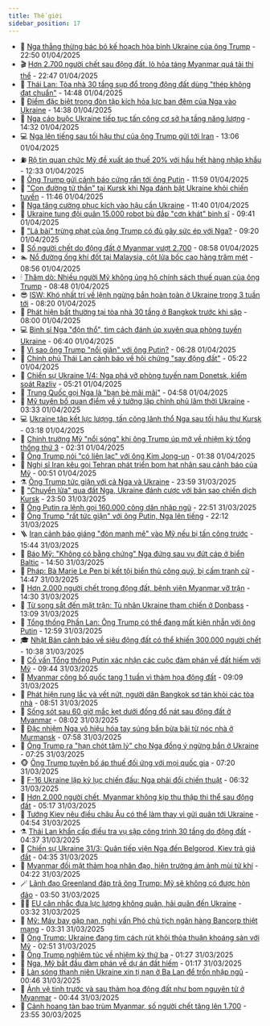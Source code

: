 ```yaml
---
title: Thế giới
sidebar_position: 17
---
```


<!-- dantri-the-gioi:START -->
- 🌋 [Nga thẳng thừng bác bỏ kế hoạch hòa bình Ukraine của ông Trump](https://dantri.com.vn/the-gioi/nga-thang-thung-bac-bo-ke-hoach-hoa-binh-ukraine-cua-ong-trump-20250402053710255.htm) - 22:50 01/04/2025
- 🎬 [Hơn 2.700 người chết sau động đất, lò hỏa táng Myanmar quá tải thi thể](https://dantri.com.vn/the-gioi/hon-2700-nguoi-chet-sau-dong-dat-lo-hoa-tang-myanmar-qua-tai-thi-the-20250402012935399.htm) - 22:47 01/04/2025
- 🧰 [Thái Lan: Tòa nhà 30 tầng sụp đổ trong động đất dùng &quot;thép không đạt chuẩn&quot;](https://dantri.com.vn/the-gioi/thai-lan-toa-nha-30-tang-sup-do-trong-dong-dat-dung-thep-khong-dat-chuan-20250401213959991.htm) - 14:48 01/04/2025
- 🌋 [Điểm đặc biệt trong đòn tập kích hỏa lực ban đêm của Nga vào Ukraine](https://dantri.com.vn/the-gioi/diem-dac-biet-trong-don-tap-kich-hoa-luc-ban-dem-cua-nga-vao-ukraine-20250401212807116.htm) - 14:38 01/04/2025
- 🗽 [Nga cáo buộc Ukraine tiếp tục tấn công cơ sở hạ tầng năng lượng](https://dantri.com.vn/the-gioi/nga-cao-buoc-ukraine-tiep-tuc-tan-cong-co-so-ha-tang-nang-luong-20250401212949781.htm) - 14:32 01/04/2025
- 💻 [Nga lên tiếng sau tối hậu thư của ông Trump gửi tới Iran](https://dantri.com.vn/the-gioi/nga-len-tieng-sau-toi-hau-thu-cua-ong-trump-gui-toi-iran-20250401195633991.htm) - 13:06 01/04/2025
- ⛽️ [Rộ tin quan chức Mỹ đề xuất áp thuế 20% với hầu hết hàng nhập khẩu](https://dantri.com.vn/the-gioi/ro-tin-quan-chuc-my-de-xuat-ap-thue-20-voi-hau-het-hang-nhap-khau-20250401191325004.htm) - 12:33 01/04/2025
- 🤩 [Ông Trump gửi cảnh báo cứng rắn tới ông Putin](https://dantri.com.vn/the-gioi/ong-trump-gui-canh-bao-cung-ran-toi-ong-putin-20250401161958781.htm) - 11:59 01/04/2025
- 🧐 [&quot;Con đường tử thần&quot; tại Kursk khi Nga đánh bật Ukraine khỏi chiến tuyến](https://dantri.com.vn/the-gioi/con-duong-tu-than-tai-kursk-khi-nga-danh-bat-ukraine-khoi-chien-tuyen-20250401181035240.htm) - 11:46 01/04/2025
- 🎊 [Nga tăng cường phục kích vào hậu cần Ukraine](https://dantri.com.vn/the-gioi/nga-tang-cuong-phuc-kich-vao-hau-can-ukraine-20250401181159448.htm) - 11:40 01/04/2025
- 📝 [Ukraine tung đội quân 15.000 robot bù đắp &quot;cơn khát&quot; binh sĩ](https://dantri.com.vn/the-gioi/ukraine-tung-doi-quan-15000-robot-bu-dap-con-khat-binh-si-20250401162209926.htm) - 09:41 01/04/2025
- 🤡 [&quot;Lá bài&quot; trừng phạt của ông Trump có đủ gây sức ép với Nga?](https://dantri.com.vn/the-gioi/la-bai-trung-phat-cua-ong-trump-co-du-gay-suc-ep-voi-nga-20250401153446941.htm) - 09:20 01/04/2025
- 🥷 [Số người chết do động đất ở Myanmar vượt 2.700](https://dantri.com.vn/the-gioi/so-nguoi-chet-do-dong-dat-o-myanmar-vuot-2700-20250401154508114.htm) - 08:58 01/04/2025
- 🏊 [Nổ đường ống khí đốt tại Malaysia, cột lửa bốc cao hàng trăm mét](https://dantri.com.vn/the-gioi/no-duong-ong-khi-dot-tai-malaysia-cot-lua-boc-cao-hang-tram-met-20250401122330726.htm) - 08:56 01/04/2025
- 🕯 [Thăm dò: Nhiều người Mỹ không ủng hộ chính sách thuế quan của ông Trump](https://dantri.com.vn/the-gioi/tham-do-nhieu-nguoi-my-khong-ung-ho-chinh-sach-thue-quan-cua-ong-trump-20250401145649178.htm) - 08:48 01/04/2025
- 😎 [ISW: Khó nhất trí về lệnh ngừng bắn hoàn toàn ở Ukraine trong 3 tuần tới](https://dantri.com.vn/the-gioi/isw-kho-nhat-tri-ve-lenh-ngung-ban-hoan-toan-o-ukraine-trong-3-tuan-toi-20250401140436133.htm) - 08:20 01/04/2025
- 🌈 [Phát hiện bất thường tại tòa nhà 30 tầng ở Bangkok trước khi sập](https://dantri.com.vn/the-gioi/phat-hien-bat-thuong-tai-toa-nha-30-tang-o-bangkok-truoc-khi-sap-20250401141142577.htm) - 08:00 01/04/2025
- 💻 [Binh sĩ Nga &quot;độn thổ&quot;, tìm cách đánh úp xuyên qua phòng tuyến Ukraine](https://dantri.com.vn/the-gioi/binh-si-nga-don-tho-tim-cach-danh-up-xuyen-qua-phong-tuyen-ukraine-20250401133624778.htm) - 06:40 01/04/2025
- 🤖 [Vì sao ông Trump &quot;nổi giận&quot; với ông Putin?](https://dantri.com.vn/the-gioi/vi-sao-ong-trump-noi-gian-voi-ong-putin-20250401121524370.htm) - 06:28 01/04/2025
- 🦏 [Chính phủ Thái Lan cảnh báo về hội chứng &quot;say động đất&quot;](https://dantri.com.vn/the-gioi/chinh-phu-thai-lan-canh-bao-ve-hoi-chung-say-dong-dat-20250401120200533.htm) - 05:22 01/04/2025
- 🌁 [Chiến sự Ukraine 1/4: Nga phá vỡ phòng tuyến nam Donetsk, kiểm soát Razliv](https://dantri.com.vn/the-gioi/chien-su-ukraine-14-nga-pha-vo-phong-tuyen-nam-donetsk-kiem-soat-razliv-20250401072506158.htm) - 05:21 01/04/2025
- 🐘 [Trung Quốc gọi Nga là &quot;bạn bè mãi mãi&quot;](https://dantri.com.vn/the-gioi/trung-quoc-goi-nga-la-ban-be-mai-mai-20250401110337473.htm) - 04:58 01/04/2025
- 🥷 [Mỹ tuyên bố quan điểm về ý tưởng lập chính phủ lâm thời Ukraine](https://dantri.com.vn/the-gioi/my-tuyen-bo-quan-diem-ve-y-tuong-lap-chinh-phu-lam-thoi-ukraine-20250401095121945.htm) - 03:33 01/04/2025
- 💻 [Ukraine tập kết lực lượng, tấn công lãnh thổ Nga sau tối hậu thư Kursk](https://dantri.com.vn/the-gioi/ukraine-tap-ket-luc-luong-tan-cong-lanh-tho-nga-sau-toi-hau-thu-kursk-20250401072738537.htm) - 03:18 01/04/2025
- 🎡 [Chính trường Mỹ &quot;nổi sóng&quot; khi ông Trump úp mở về nhiệm kỳ tổng thống thứ 3](https://dantri.com.vn/the-gioi/chinh-truong-my-noi-song-khi-ong-trump-up-mo-ve-nhiem-ky-tong-thong-thu-3-20250401084110735.htm) - 02:31 01/04/2025
- 🧰 [Ông Trump nói &quot;có liên lạc&quot; với ông Kim Jong-un](https://dantri.com.vn/the-gioi/ong-trump-noi-co-lien-lac-voi-ong-kim-jong-un-20250401074017472.htm) - 01:38 01/04/2025
- 🥸 [Nghị sĩ Iran kêu gọi Tehran phát triển bom hạt nhân sau cảnh báo của Mỹ](https://dantri.com.vn/the-gioi/nghi-si-iran-keu-goi-tehran-phat-trien-bom-hat-nhan-sau-canh-bao-cua-my-20250401073336637.htm) - 00:51 01/04/2025
- ⚗️ [Ông Trump tức giận với cả Nga và Ukraine](https://dantri.com.vn/the-gioi/ong-trump-tuc-gian-voi-ca-nga-va-ukraine-20250401064724212.htm) - 23:59 31/03/2025
- 🌮 [&quot;Chuyển lửa&quot; qua đất Nga, Ukraine đánh cược với bản sao chiến dịch Kursk](https://dantri.com.vn/the-gioi/chuyen-lua-qua-dat-nga-ukraine-danh-cuoc-voi-ban-sao-chien-dich-kursk-20250331191032698.htm) - 23:50 31/03/2025
- 🎃 [Ông Putin ra lệnh gọi 160.000 công dân nhập ngũ](https://dantri.com.vn/the-gioi/ong-putin-ra-lenh-goi-160000-cong-dan-nhap-ngu-20250401054338316.htm) - 22:51 31/03/2025
- 💫 [Ông Trump &quot;rất tức giận&quot; với ông Putin, Nga lên tiếng](https://dantri.com.vn/the-gioi/ong-trump-rat-tuc-gian-voi-ong-putin-nga-len-tieng-20250401001225610.htm) - 22:12 31/03/2025
- 🪜 [Iran cảnh báo giáng &quot;đòn mạnh mẽ&quot; vào Mỹ nếu bị tấn công trước](https://dantri.com.vn/the-gioi/iran-canh-bao-giang-don-manh-me-vao-my-neu-bi-tan-cong-truoc-20250331212534406.htm) - 15:44 31/03/2025
- 🌋 [Báo Mỹ: &quot;Không có bằng chứng&quot; Nga đứng sau vụ đứt cáp ở biển Baltic](https://dantri.com.vn/the-gioi/bao-my-khong-co-bang-chung-nga-dung-sau-vu-dut-cap-o-bien-baltic-20250331210633764.htm) - 14:50 31/03/2025
- 🦏 [Pháp: Bà Marie Le Pen bị kết tội biển thủ công quỹ, bị cấm tranh cử](https://dantri.com.vn/the-gioi/phap-ba-marie-le-pen-bi-ket-toi-bien-thu-cong-quy-bi-cam-tranh-cu-20250331214051967.htm) - 14:47 31/03/2025
- 👀 [Hơn 2.000 người chết trong động đất, bệnh viện Myanmar vỡ trận](https://dantri.com.vn/the-gioi/hon-2000-nguoi-chet-trong-dong-dat-benh-vien-myanmar-vo-tran-20250331212631935.htm) - 14:30 31/03/2025
- 🧰 [Từ song sắt đến mặt trận: Tù nhân Ukraine tham chiến ở Donbass](https://dantri.com.vn/the-gioi/tu-song-sat-den-mat-tran-tu-nhan-ukraine-tham-chien-o-donbass-20250331141529951.htm) - 13:09 31/03/2025
- 🚀 [Tổng thống Phần Lan: Ông Trump có thể đang mất kiên nhẫn với ông Putin](https://dantri.com.vn/the-gioi/tong-thong-phan-lan-ong-trump-co-the-dang-mat-kien-nhan-voi-ong-putin-20250331195208198.htm) - 12:59 31/03/2025
- 🎓 [Nhật Bản cảnh báo về siêu động đất có thể khiến 300.000 người chết](https://dantri.com.vn/the-gioi/nhat-ban-canh-bao-ve-sieu-dong-dat-co-the-khien-300000-nguoi-chet-20250331170427251.htm) - 10:38 31/03/2025
- 🥸 [Cố vấn Tổng thống Putin xác nhận các cuộc đàm phán về đất hiếm với Mỹ](https://dantri.com.vn/the-gioi/co-van-tong-thong-putin-xac-nhan-cac-cuoc-dam-phan-ve-dat-hiem-voi-my-20250331162948943.htm) - 09:44 31/03/2025
- 🦅 [Myanmar công bố quốc tang 1 tuần vì thảm họa động đất](https://dantri.com.vn/the-gioi/myanmar-cong-bo-quoc-tang-1-tuan-vi-tham-hoa-dong-dat-20250331155853056.htm) - 09:09 31/03/2025
- 🤭 [Phát hiện rung lắc và vết nứt, người dân Bangkok sơ tán khỏi các tòa nhà](https://dantri.com.vn/the-gioi/phat-hien-rung-lac-va-vet-nut-nguoi-dan-bangkok-so-tan-khoi-cac-toa-nha-20250331150854972.htm) - 08:51 31/03/2025
- 🤖 [Sống sót sau 60 giờ mắc kẹt dưới đống đổ nát sau động đất ở Myanmar](https://dantri.com.vn/the-gioi/song-sot-sau-60-gio-mac-ket-duoi-dong-do-nat-sau-dong-dat-o-myanmar-20250331145842265.htm) - 08:02 31/03/2025
- 🐲 [Đặc nhiệm Nga vô hiệu hóa tay súng bắn bừa bãi từ nóc nhà ở Murmansk](https://dantri.com.vn/the-gioi/dac-nhiem-nga-vo-hieu-hoa-tay-sung-ban-bua-bai-tu-noc-nha-o-murmansk-20250331094230562.htm) - 07:58 31/03/2025
- 🫣 [Ông Trump ra &quot;hạn chót tâm lý&quot; cho Nga đồng ý ngừng bắn ở Ukraine](https://dantri.com.vn/the-gioi/ong-trump-ra-han-chot-tam-ly-cho-nga-dong-y-ngung-ban-o-ukraine-20250331142342930.htm) - 07:25 31/03/2025
- 🐵 [Ông Trump tuyên bố áp thuế đối ứng với mọi quốc gia](https://dantri.com.vn/the-gioi/ong-trump-tuyen-bo-ap-thue-doi-ung-voi-moi-quoc-gia-20250331141937931.htm) - 07:20 31/03/2025
- 🫶 [F-16 Ukraine lập kỷ lục chiến đấu: Nga phải đổi chiến thuật](https://dantri.com.vn/the-gioi/f-16-ukraine-lap-ky-luc-chien-dau-nga-phai-doi-chien-thuat-20250331123617512.htm) - 06:32 31/03/2025
- 💃 [Hơn 2.000 người chết, Myanmar không kịp thu thập thi thể sau động đất](https://dantri.com.vn/the-gioi/hon-2000-nguoi-chet-myanmar-khong-kip-thu-thap-thi-the-sau-dong-dat-20250331115007329.htm) - 05:17 31/03/2025
- 💫 [Tướng Kiev nêu điều châu Âu có thể làm thay vì gửi quân tới Ukraine](https://dantri.com.vn/the-gioi/tuong-kiev-neu-dieu-chau-au-co-the-lam-thay-vi-gui-quan-toi-ukraine-20250331113841637.htm) - 04:54 31/03/2025
- ⚗️ [Thái Lan khẩn cấp điều tra vụ sập công trình 30 tầng do động đất](https://dantri.com.vn/the-gioi/thai-lan-khan-cap-dieu-tra-vu-sap-cong-trinh-30-tang-do-dong-dat-20250331112205103.htm) - 04:37 31/03/2025
- 🥷 [Chiến sự Ukraine 31/3: Quân tiếp viện Nga đến Belgorod, Kiev trả giá đắt](https://dantri.com.vn/the-gioi/chien-su-ukraine-313-quan-tiep-vien-nga-den-belgorod-kiev-tra-gia-dat-20250331110442888.htm) - 04:35 31/03/2025
- 🥸 [Myanmar đối mặt thảm họa nhân đạo, hiện trường ám ảnh mùi tử khí](https://dantri.com.vn/the-gioi/myanmar-doi-mat-tham-hoa-nhan-dao-hien-truong-am-anh-mui-tu-khi-20250331110524503.htm) - 04:22 31/03/2025
- 🪄 [Lãnh đạo Greenland đáp trả ông Trump: Mỹ sẽ không có được hòn đảo](https://dantri.com.vn/the-gioi/lanh-dao-greenland-dap-tra-ong-trump-my-se-khong-co-duoc-hon-dao-20250331103459293.htm) - 03:50 31/03/2025
- 🧑‍💻 [EU cân nhắc đưa lực lượng không quân, hải quân đến Ukraine](https://dantri.com.vn/the-gioi/eu-can-nhac-dua-luc-luong-khong-quan-hai-quan-den-ukraine-20250331102922146.htm) - 03:32 31/03/2025
- 🤭 [Mỹ: Máy bay gặp nạn, nghi vấn Phó chủ tịch ngân hàng Bancorp thiệt mạng](https://dantri.com.vn/the-gioi/my-may-bay-gap-nan-nghi-van-pho-chu-tich-ngan-hang-bancorp-thiet-mang-20250331100852338.htm) - 03:31 31/03/2025
- 🗽 [Ông Trump: Ukraine đang tìm cách rút khỏi thỏa thuận khoáng sản với Mỹ](https://dantri.com.vn/the-gioi/ong-trump-ukraine-dang-tim-cach-rut-khoi-thoa-thuan-khoang-san-voi-my-20250331094648108.htm) - 02:51 31/03/2025
- 🤖 [Ông Trump nghiêm túc về nhiệm kỳ thứ ba](https://dantri.com.vn/the-gioi/ong-trump-nghiem-tuc-ve-nhiem-ky-thu-ba-20250331082251631.htm) - 01:27 31/03/2025
- 🌈 [Nga, Mỹ bắt đầu đàm phán về dự án đất hiếm](https://dantri.com.vn/the-gioi/nga-my-bat-dau-dam-phan-ve-du-an-dat-hiem-20250331075657026.htm) - 01:17 31/03/2025
- 🤩 [Làn sóng thanh niên Ukraine xin tị nạn ở Ba Lan để trốn nhập ngũ](https://dantri.com.vn/the-gioi/lan-song-thanh-nien-ukraine-xin-ti-nan-o-ba-lan-de-tron-nhap-ngu-20250331074121895.htm) - 00:46 31/03/2025
- 🤗 [Ảnh vệ tinh trước và sau thảm họa động đất như bom nguyên tử ở Myanmar](https://dantri.com.vn/the-gioi/anh-ve-tinh-truoc-va-sau-tham-hoa-dong-dat-nhu-bom-nguyen-tu-o-myanmar-20250331072133448.htm) - 00:44 31/03/2025
- 🙉 [Cảnh hoang tàn bao trùm Myanmar, số người chết tăng lên 1.700](https://dantri.com.vn/the-gioi/canh-hoang-tan-bao-trum-myanmar-so-nguoi-chet-tang-len-1700-20250331064804144.htm) - 23:55 30/03/2025<!-- dantri-the-gioi:END -->
